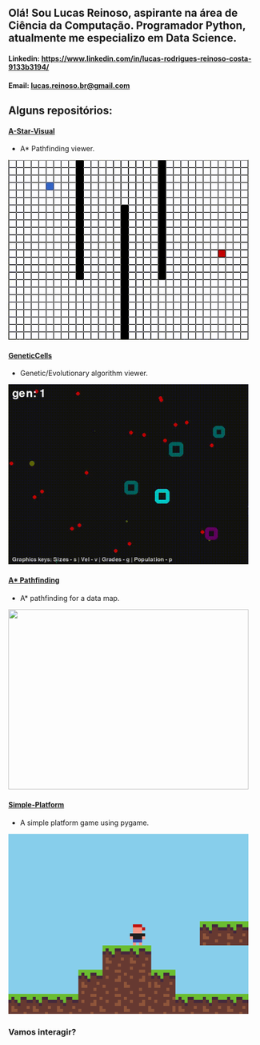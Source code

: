 ## Olá! Sou Lucas Reinoso, aspirante na área de Ciência da Computação. Programador Python, atualmente me especializo em Data Science.

#### Linkedin: https://www.linkedin.com/in/lucas-rodrigues-reinoso-costa-9133b3194/

#### Email: lucas.reinoso.br@gmail.com

## Alguns repositórios:

#### [A-Star-Visual](https://github.com/EuReinoso/A-Star-Visual)
- A* Pathfinding viewer.
<img src= "https://github.com/EuReinoso/A-Star-Visual/blob/master/assets/main.gif" width = "480" height = "360" />

#### [GeneticCells](https://github.com/EuReinoso/GeneticCells)
- Genetic/Evolutionary algorithm viewer.
<img src= "https://github.com/EuReinoso/GeneticCells/raw/master/assets/default.gif?raw=true" width = "480" height = "360" />

#### [A* Pathfinding](https://github.com/EuReinoso/A-Star-Pathfinding)
- A* pathfinding for a data map.
<img src= "https://user-images.githubusercontent.com/77119687/110880615-ad214280-82bd-11eb-9f3d-6a254c47f06f.png" width = "480" height = "360" />

#### [Simple-Platform](https://github.com/EuReinoso/Simple-Platform)
- A simple platform game using pygame.
<img src= "https://github.com/EuReinoso/EuReinoso/blob/main/My_platform.gif" width = "480" height = "360" />

### Vamos interagir?
